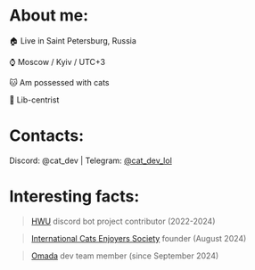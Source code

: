 # About me:
🏠 Live in Saint Petersburg, Russia

⌚️ Moscow / Kyiv / UTC+3

🐱 Am possessed with cats

🥸 Lib-centrist

# Contacts:

Discord: @cat_dev | Telegram: [@cat_dev_lol](https://telegram.me/cat_dev_lol)

# Interesting facts: 

> [HWU](https://highways2b2t.net) discord bot project contributor (2022-2024)

> [International Cats Enjoyers Society](https://discord.gg/f32UQYZ9x8) founder (August 2024)

> [Omada](https://omada.cafe) dev team member (since September 2024)
